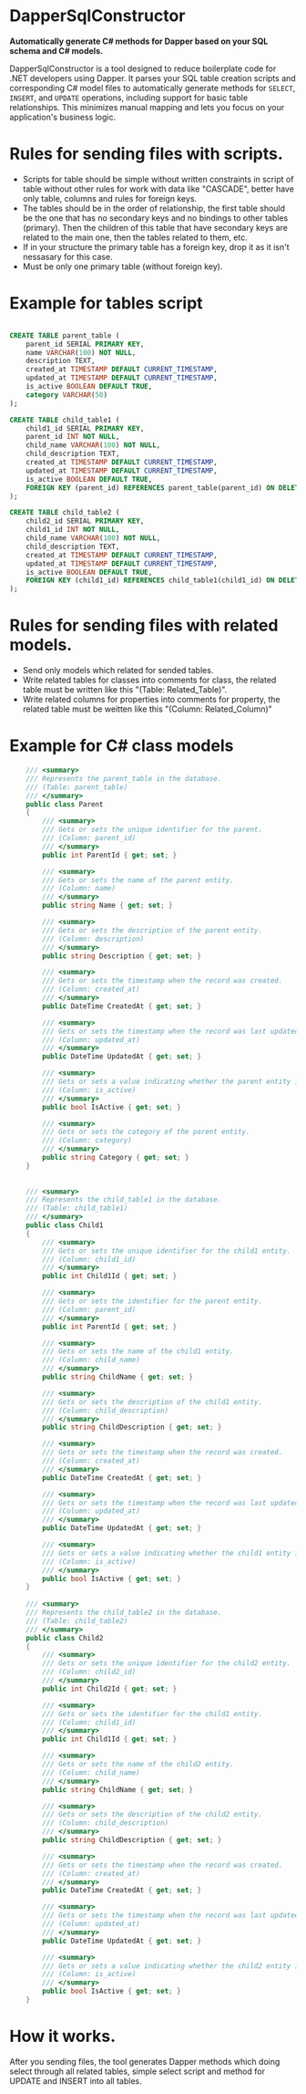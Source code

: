 # DapperSqlConstructor

**Automatically generate C# methods for Dapper based on your SQL schema and C# models.**

DapperSqlConstructor is a tool designed to reduce boilerplate code for .NET developers using Dapper. It parses your SQL table creation scripts and corresponding C# model files to automatically generate methods for `SELECT`, `INSERT`, and `UPDATE` operations, including support for basic table relationships. This minimizes manual mapping and lets you focus on your application's business logic.

# Rules for sending files with scripts.
- Scripts for table should be simple without written constraints in script of table without other rules for work with data like "CASCADE", better have only table, columns and rules for foreign keys.
- The tables should be in the order of relationship, the first table should be the one that has no secondary keys and no bindings to other tables (primary). Then the children of this table that have secondary keys are related to the main one, then the tables related to them, etc.
- If in your structure the primary table has a foreign key, drop it as it isn't nessasary for this case.
- Must be only one primary table (without foreign key).

# Example for tables script

```SQL

CREATE TABLE parent_table (
    parent_id SERIAL PRIMARY KEY,
    name VARCHAR(100) NOT NULL,
    description TEXT,
    created_at TIMESTAMP DEFAULT CURRENT_TIMESTAMP,
    updated_at TIMESTAMP DEFAULT CURRENT_TIMESTAMP,
    is_active BOOLEAN DEFAULT TRUE,
    category VARCHAR(50)
);

CREATE TABLE child_table1 (
    child1_id SERIAL PRIMARY KEY,
    parent_id INT NOT NULL,
    child_name VARCHAR(100) NOT NULL,
    child_description TEXT,
    created_at TIMESTAMP DEFAULT CURRENT_TIMESTAMP,
    updated_at TIMESTAMP DEFAULT CURRENT_TIMESTAMP,
    is_active BOOLEAN DEFAULT TRUE,
    FOREIGN KEY (parent_id) REFERENCES parent_table(parent_id) ON DELETE CASCADE
);

CREATE TABLE child_table2 (
    child2_id SERIAL PRIMARY KEY,
    child1_id INT NOT NULL,
    child_name VARCHAR(100) NOT NULL,
    child_description TEXT,
    created_at TIMESTAMP DEFAULT CURRENT_TIMESTAMP,
    updated_at TIMESTAMP DEFAULT CURRENT_TIMESTAMP,
    is_active BOOLEAN DEFAULT TRUE,
    FOREIGN KEY (child1_id) REFERENCES child_table1(child1_id) ON DELETE CASCADE
);

```
# Rules for sending files with related models. 
- Send only models which related for sended tables.
- Write related tables for classes into comments for class, the related table must be written like this "(Table: Related_Table)".
- Write related columns for properties into comments for property, the related table must be weitten like this "(Column: Related_Column)"

# Example for C# class models

```C#
    /// <summary>
    /// Represents the parent_table in the database.
    /// (Table: parent_table)
    /// </summary>
    public class Parent
    {
        /// <summary>
        /// Gets or sets the unique identifier for the parent.
        /// (Column: parent_id)
        /// </summary>
        public int ParentId { get; set; }

        /// <summary>
        /// Gets or sets the name of the parent entity.
        /// (Column: name)
        /// </summary>
        public string Name { get; set; }

        /// <summary>
        /// Gets or sets the description of the parent entity.
        /// (Column: description)
        /// </summary>
        public string Description { get; set; }

        /// <summary>
        /// Gets or sets the timestamp when the record was created.
        /// (Column: created_at)
        /// </summary>
        public DateTime CreatedAt { get; set; }

        /// <summary>
        /// Gets or sets the timestamp when the record was last updated.
        /// (Column: updated_at)
        /// </summary>
        public DateTime UpdatedAt { get; set; }

        /// <summary>
        /// Gets or sets a value indicating whether the parent entity is active.
        /// (Column: is_active)
        /// </summary>
        public bool IsActive { get; set; }

        /// <summary>
        /// Gets or sets the category of the parent entity.
        /// (Column: category)
        /// </summary>
        public string Category { get; set; }
    }
	
	
	/// <summary>
    /// Represents the child_table1 in the database.
    /// (Table: child_table1)
    /// </summary>
    public class Child1
    {
        /// <summary>
        /// Gets or sets the unique identifier for the child1 entity.
        /// (Column: child1_id)
        /// </summary>
        public int Child1Id { get; set; }

        /// <summary>
        /// Gets or sets the identifier for the parent entity.
        /// (Column: parent_id)
        /// </summary>
        public int ParentId { get; set; }

        /// <summary>
        /// Gets or sets the name of the child1 entity.
        /// (Column: child_name)
        /// </summary>
        public string ChildName { get; set; }

        /// <summary>
        /// Gets or sets the description of the child1 entity.
        /// (Column: child_description)
        /// </summary>
        public string ChildDescription { get; set; }

        /// <summary>
        /// Gets or sets the timestamp when the record was created.
        /// (Column: created_at)
        /// </summary>
        public DateTime CreatedAt { get; set; }

        /// <summary>
        /// Gets or sets the timestamp when the record was last updated.
        /// (Column: updated_at)
        /// </summary>
        public DateTime UpdatedAt { get; set; }

        /// <summary>
        /// Gets or sets a value indicating whether the child1 entity is active.
        /// (Column: is_active)
        /// </summary>
        public bool IsActive { get; set; }
    }
	
	/// <summary>
    /// Represents the child_table2 in the database.
    /// (Table: child_table2)
    /// </summary>
    public class Child2
    {
        /// <summary>
        /// Gets or sets the unique identifier for the child2 entity.
        /// (Column: child2_id)
        /// </summary>
        public int Child2Id { get; set; }

        /// <summary>
        /// Gets or sets the identifier for the child1 entity.
        /// (Column: child1_id)
        /// </summary>
        public int Child1Id { get; set; }

        /// <summary>
        /// Gets or sets the name of the child2 entity.
        /// (Column: child_name)
        /// </summary>
        public string ChildName { get; set; }

        /// <summary>
        /// Gets or sets the description of the child2 entity.
        /// (Column: child_description)
        /// </summary>
        public string ChildDescription { get; set; }

        /// <summary>
        /// Gets or sets the timestamp when the record was created.
        /// (Column: created_at)
        /// </summary>
		public DateTime CreatedAt { get; set; }

        /// <summary>
        /// Gets or sets the timestamp when the record was last updated.
        /// (Column: updated_at)
        /// </summary>
        public DateTime UpdatedAt { get; set; }

        /// <summary>
        /// Gets or sets a value indicating whether the child2 entity is active.
        /// (Column: is_active)
        /// </summary>
        public bool IsActive { get; set; }
    }

```
# How it works.
After you sending files, the tool generates Dapper methods which doing select through all related tables, simple select script and method for UPDATE and INSERT into all tables. 
